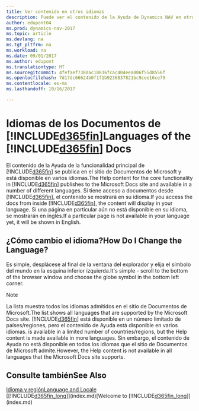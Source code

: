 ```yaml
---
title: Ver contenido en otros idiomas
description: Puede ver el contenido de la Ayuda de Dynamics NAV en otros idiomas.
author: edupont04
ms.prod: dynamics-nav-2017
ms.topic: article
ms.devlang: na
ms.tgt_pltfrm: na
ms.workload: na
ms.date: 09/01/2017
ms.author: edupont
ms.translationtype: HT
ms.sourcegitcommit: 4fefaef7380ac10836fcac404eea006f55d8556f
ms.openlocfilehash: 7d17dc66624b0f1f1b9236837821bc9cee16ce79
ms.contentlocale: es-mx
ms.lasthandoff: 10/16/2017

---
```

# <a name="languages-of-the-included365finincludesd365finmdmd-docs"></a><span data-ttu-id="00fc9-103">Idiomas de los Documentos de [!INCLUDE[d365fin](includes/d365fin_md.md)]</span><span class="sxs-lookup"><span data-stu-id="00fc9-103">Languages of the [!INCLUDE[d365fin](includes/d365fin_md.md)] Docs</span></span>
<span data-ttu-id="00fc9-104">El contenido de la Ayuda de la funcionalidad principal de [!INCLUDE[d365fin](includes/d365fin_md.md)] se publica en el sitio de Documentos de Microsoft y está disponible en varios idiomas.</span><span class="sxs-lookup"><span data-stu-id="00fc9-104">The Help content for the core functionality in [!INCLUDE[d365fin](includes/d365fin_md.md)] publishes to the Microsoft Docs site and available in a number of different languages.</span></span> <span data-ttu-id="00fc9-105">Si tiene acceso a documentos desde [!INCLUDE[d365fin](includes/d365fin_md.md)], el contenido se mostrará en su idioma.</span><span class="sxs-lookup"><span data-stu-id="00fc9-105">If you access the docs from inside [!INCLUDE[d365fin](includes/d365fin_md.md)], the content will display in your language.</span></span> <span data-ttu-id="00fc9-106">Si una página en particular aún no está disponible en su idioma, se mostrarán en inglés.</span><span class="sxs-lookup"><span data-stu-id="00fc9-106">If a particular page is not available in your language yet, it will be shown in English.</span></span>

## <a name="how-do-i-change-the-language"></a><span data-ttu-id="00fc9-107">¿Cómo cambio el idioma?</span><span class="sxs-lookup"><span data-stu-id="00fc9-107">How Do I Change the Language?</span></span>
<span data-ttu-id="00fc9-108">Es simple, desplácese al final de la ventana del explorador y elija el símbolo del mundo en la esquina inferior izquierda.</span><span class="sxs-lookup"><span data-stu-id="00fc9-108">It's simple - scroll to the bottom of the browser window and choose the globe symbol in the bottom left corner.</span></span>

> [!NOTE]  
> <span data-ttu-id="00fc9-109">La lista muestra todos los idiomas admitidos en el sitio de Documentos de Microsoft.</span><span class="sxs-lookup"><span data-stu-id="00fc9-109">The list shows all languages that are supported by the Microsoft Docs site.</span></span> [!INCLUDE[d365fin](includes/d365fin_md.md)]<span data-ttu-id="00fc9-110"> está disponible en un número limitado de países/regiones, pero el contenido de Ayuda está disponible en varios idiomas.</span><span class="sxs-lookup"><span data-stu-id="00fc9-110"> is available in a limited number of countries/regions, but the Help content is made available in more languages.</span></span> <span data-ttu-id="00fc9-111">Sin embargo, el contenido de Ayuda no está disponible en todos los idiomas que el sitio de Documentos de Microsoft admite.</span><span class="sxs-lookup"><span data-stu-id="00fc9-111">However, the Help content is not available in all languages that the Microsoft Docs site supports.</span></span>

## <a name="see-also"></a><span data-ttu-id="00fc9-112">Consulte también</span><span class="sxs-lookup"><span data-stu-id="00fc9-112">See Also</span></span>
[<span data-ttu-id="00fc9-113">Idioma y región</span><span class="sxs-lookup"><span data-stu-id="00fc9-113">Language and Locale</span></span>](about-locale-language.md)  
<span data-ttu-id="00fc9-114">[[!INCLUDE[d365fin_long](includes/d365fin_long_md.md)]](index.md)</span><span class="sxs-lookup"><span data-stu-id="00fc9-114">[Welcome to [!INCLUDE[d365fin_long](includes/d365fin_long_md.md)]](index.md)</span></span>  


